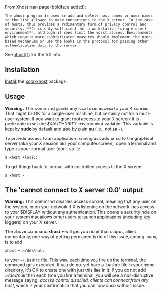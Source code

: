 From Xhost man page (boldface added):

	The xhost program is used to add and delete host names or user names to the list allowed to make connections to the X server. In the case of hosts, this provides a rudimentary form of privacy control and security. **It is only sufficient for a workstation (single user) environment**, although it does limit the worst abuses. Environments which require more sophisticated measures should implement the user-based mechanism or use the hooks in the protocol for passing other authentication data to the server.

See [xhost(1)](https://jlk.fjfi.cvut.cz/arch/manpages/man/xhost.1) for the full info.

## Installation

[Install](/index.php/Install "Install") the [xorg-xhost](https://www.archlinux.org/packages/?name=xorg-xhost) package.

## Usage

**Warning:** This command grants any local user access to your X screen. That might be OK for a single-user machine, but certainly not for a multi-user system. If you want to grant root access to your X screen, it is preferable to set the $XAUTHORITY environment variable. This variable is kept by **sudo** by default and also by plain **su** (i.e., not **su -**).

To provide access to an application running as sudo or su to the graphical server (aka your X session aka your computer screen), open a terminal and type as your normal user (don't *su -*):

```
$ xhost +local:

```

To get things back to normal, with controlled access to the X screen:

```
$ xhost -

```

## The 'cannot connect to X server :0.0' output

**Warning:** This command disables access control, meaning that any user on the system, or on your network if X is listening on the network, has access to your $DISPLAY without any authentication. This opens a security hole on your system that allows other users to launch applications (including key loggers) on your X server.

The above command **xhost +** will get you rid of that output, albeit momentarily; one way of getting permanently rid of this issue, among many, is to add

```
xhost + >/dev/null

```

to your `~/.bashrc` file. This way, each time you fire up the terminal, the command gets executed. If you do not yet have a .bashrc file in your home directory, it's OK to create one with just this line in it. If you do not add *>/dev/null* then each time you fire a terminal, you will see a non-disruptive message saying: *access control disabled, clients can connect from any host*, which is your confirmation that you can now *sudo <your soft>* without issue.